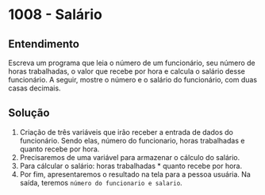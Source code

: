 # 1008 - Salário

## Entendimento

Escreva um programa que leia o número de um funcionário, seu número de horas trabalhadas, o valor que recebe por hora e calcula o salário desse funcionário. A seguir, mostre o número e o salário do funcionário, com duas casas decimais.

## Solução

1. Criação de três variáveis que irão receber a entrada de dados do funcionário. Sendo elas, número do funcionario, horas trabalhadas e quanto recebe por hora.
2. Precisaremos de uma variável para armazenar o cálculo do salário.
3. Para cálcular o salário: horas trabalhadas * quanto recebe por hora.
4. Por fim, apresentaremos o resultado na tela para a pessoa usuária. Na saída, teremos ```número do funcionario e salario```.
